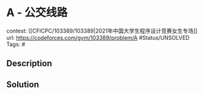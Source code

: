 # A - 公交线路

contest: [[CFICPC/103389/103389|2021年中国大学生程序设计竞赛女生专场]]
url: https://codeforces.com/gym/103389/problem/A
#Status/UNSOLVED
Tags: #

## Description

## Solution


